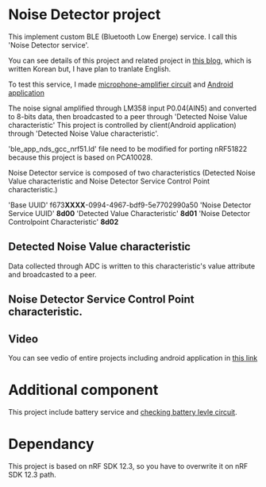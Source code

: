 # Noise Detector project

This implement custom BLE (Bluetooth Low Energe) service. I call this 'Noise Detector service'.

You can see details of this project and related project in [this blog](http://joondong.tistory.com/), which is written Korean but, I have plan to tranlate English.

To test this service, I made [microphone-amplifier circuit](http://joondong.tistory.com/38?category=685026) and [Android application](https://github.com/JoonDong2/Android)

The noise signal amplified through LM358 input P0.04(AIN5) and converted to 8-bits data, then broadcasted to a peer through 'Detected Noise Value characteristic'
This project is controlled by client(Android application) through 'Detected Noise Value characteristic'.

'ble_app_nds_gcc_nrf51.ld' file need to be modified for porting nRF51822 because this project is based on PCA10028.

Noise Detector service is composed of two characteristics (Detected Noise Value characteristic and Noise Detector Service Control Point characteristic.)

'Base UUID' f673**XXXX**-0994-4967-bdf9-5e7702990a50
'Noise Detector Service UUID' **8d00**
'Detected Value Characteristic' **8d01**
'Noise Detector Controlpoint Characteristic' **8d02**

## Detected Noise Value characteristic

Data collected through ADC is written to this characteristic's value attribute and broadcasted to a peer.

## Noise Detector Service Control Point characteristic.

## Video

You can see vedio of entire projects including android application in [this link](http://joondong.tistory.com/28?category=651762)


# Additional component

This project include battery service and [checking battery levle circuit](http://joondong.tistory.com/41?category=685026).


# Dependancy

This project is based on nRF SDK 12.3, so you have to overwrite it on nRF SDK 12.3 path.